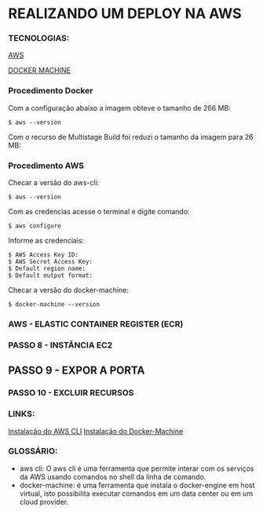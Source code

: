# REALIZANDO UM DEPLOY NA AWS


### TECNOLOGIAS:
[AWS](https://console.aws.amazon.com)

[DOCKER MACHINE](https://docs.docker.com/machine)


### Procedimento Docker

Com a configuração abaixo a imagem obteve o tamanho de 266 MB:
```
$ aws --version
```

Com o recurso de Multistage Build foi reduzi o tamanho da imagem para 26 MB:





### Procedimento AWS
Checar a versão do aws-cli:
```
$ aws --version
```

Com as credencias acesse o terminal e digite comando:
```
$ aws configure
```

Informe as credenciais:
```
$ AWS Access Key ID:
$ AWS Secret Access Key:
$ Default region name:
$ Default output format:

```




Checar a versão do docker-machine:
```
$ docker-machine --version
```





### AWS - ELASTIC CONTAINER REGISTER (ECR)




### PASSO 8 - INSTÂNCIA EC2




## PASSO 9 - EXPOR A PORTA 



### PASSO 10 - EXCLUIR RECURSOS



### LINKS:
[Instalação do AWS CLI](https://docs.aws.amazon.com/pt_br/cli/latest/userguide/install-cliv2.html)
[Instalação do Docker-Machine](https://docs.docker.com/machine/install-machine/)


### GLOSSÁRIO:
- aws cli: O aws cli é uma ferramenta que permite interar com os serviços da AWS usando comandos no shell da linha de comando.
- docker-machine: é uma ferramenta que instala o docker-engine em host virtual, isto possibilita executar comandos em um data center ou em um cloud provider.
